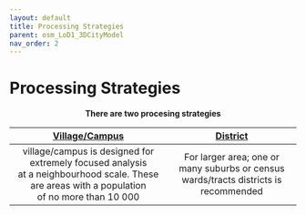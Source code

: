 ```yaml
---
layout: default
title: Processing Strategies
parent: osm_LoD1_3DCityModel
nav_order: 2
---
```


# Processing Strategies
<!-- {: .no_toc } -->

<p align="center"><b>There are two procesing strategies</b></p>

| [Village/Campus](https://github.com/AdrianKriger/osm_LoD1_3DCityModel/tree/main/village_campus) | [District](https://github.com/AdrianKriger/osm_LoD1_3DCityModel/tree/main/districts)  |
| :-----: | :-----: |
| village/campus is designed for extremely focused analysis <br /> at a neighbourhood scale. These are areas with a population  <br /> of no more than 10 000| For larger area; one or many suburbs or census <br /> wards/tracts districts is recommended|

<!--  Table of contents
{: .no_toc .text-delta }

1. TOC
{:toc}

---

